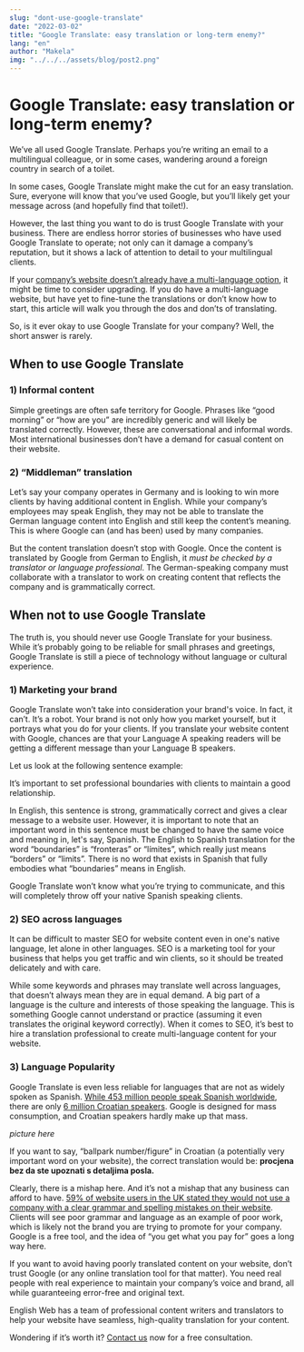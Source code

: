 ```yaml
---
slug: "dont-use-google-translate"
date: "2022-03-02"
title: "Google Translate: easy translation or long-term enemy?"
lang: "en"
author: "Makela"
img: "../../../assets/blog/post2.png"
---
```


# Google Translate: easy translation or long-term enemy?

We’ve all used Google Translate. Perhaps you’re writing an email to
a multilingual colleague, or in some cases, wandering around a foreign
country in search of a toilet.

In some cases, Google Translate might make the cut for an easy translation.
Sure, everyone will know that you’ve used Google, but you’ll likely get
your message across (and hopefully find that toilet!).

However, the last thing you want to do is trust Google Translate with
your business. There are endless horror stories of businesses who have
used Google Translate to operate; not only can it damage a company’s
reputation, but it shows a lack of attention to detail to your
multilingual clients.

If your
[company’s website doesn’t already have a multi-language option](https://englishweb.eu/en/blog/4-reasons-multilang),
it might be time to consider upgrading. If you do have a multi-language
website, but have yet to fine-tune the translations or don’t know how to
start, this article will walk you through the dos and don’ts of translating.

So, is it ever okay to use Google Translate for your company? Well, the
short answer is rarely.

## When to use Google Translate

### 1) Informal content

Simple greetings are often safe territory for Google. Phrases like
“good morning” or “how are you” are incredibly generic and will
likely be translated correctly. However, these are conversational and
informal words. Most international businesses don’t have a demand for
casual content on their website.

### 2) “Middleman” translation

Let’s say your company operates in Germany and is looking to win more
clients by having additional content in English. While your company’s
employees may speak English, they may not be able to translate the
German language content into English and still keep the content’s
meaning. This is where Google can (and has been) used by many
companies.

But the content translation doesn’t stop with Google. Once the content
is translated by Google from German to English, it *must be checked
by a translator or language professional*. The German-speaking company
must collaborate with a translator to work on creating content that
reflects the company and is grammatically correct.

## When not to use Google Translate

The truth is, you should never use Google Translate for your business.
While it’s probably going to be reliable for small phrases and
greetings, Google Translate is still a piece of technology without
language or cultural experience.

### 1) Marketing your brand

Google Translate won’t take into consideration your brand's voice.
In fact, it can’t. It’s a robot. Your brand is not only how you
market yourself, but it portrays what you do for your clients. If you
translate your website content with Google, chances are that your
Language A speaking readers will be getting a different message than
your Language B speakers.

Let us look at the following sentence example:

It’s important to set professional boundaries with clients to maintain
a good relationship.

In English, this sentence is strong, grammatically correct and gives a
clear message to a website user. However, it is important to note
that an important word in this sentence must be changed to have the
same voice and meaning in, let's say, Spanish. The English to Spanish
translation for the word “boundaries” is “fronteras” or “límites”,
which really just means “borders” or “limits”. There is no word that
exists in Spanish that fully embodies what “boundaries” means in English.

Google Translate won’t know what you’re trying to communicate, and
this will completely throw off your native Spanish speaking clients.

### 2) SEO across languages

It can be difficult to master SEO for website content even in one's
native language, let alone in other languages. SEO is a marketing tool
for your business that helps you get traffic and win clients, so it
should be treated delicately and with care.

While some keywords and phrases may translate well across languages,
that doesn’t always mean they are in equal demand. A big part of a
language is the culture and interests of those speaking the language.
This is something Google cannot understand or practice
(assuming it even translates the original keyword correctly). When it
comes to SEO, it’s best to hire a translation professional to create
multi-language content for your website.

### 3) Language Popularity

Google Translate is even less reliable for languages that are not
as widely spoken as Spanish.
[While 453 million people speak Spanish worldwide](https://www.worlddata.info/languages/index.php),
there are only
[6 million Croatian speakers](https://slavic.ucla.edu/languages/bcs/croatian-background-info/#:~:text=Today%2C%20Croatian%20is%20spoken%20by,in%20the%20U.S.A.%20and%20Canada.).
Google is designed for mass consumption, and Croatian speakers hardly
make up that mass.

*picture here*

If you want to say, “ballpark number/figure” in Croatian (a potentially
very important word on your website), the correct translation would
be: **procjena bez da ste upoznati s detaljima posla.**

Clearly, there is a mishap here. And it’s not a mishap that any business
can afford to have.
[59% of website users in the UK stated they would not use a company with a clear grammar and spelling mistakes on their website](https://realbusiness.co.uk/poor-grammar-on-websites-scares-59-away).
Clients will see poor grammar and language as an example of poor work,
which is likely not the brand you are trying to promote for your
company. Google is a free tool, and the idea of “you get what you pay
for” goes a long way here.

If you want to avoid having poorly translated content on your website,
don’t trust Google (or any online translation tool for that matter). You
need real people with real experience to maintain your company’s voice
and brand, all while guaranteeing error-free and original text.

English Web has a team of professional content writers and translators
to help your website have seamless, high-quality translation for your
content.

Wondering if it’s worth it? [Contact us](https://englishweb.eu/en/contact/) now for a free consultation. 
